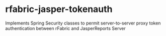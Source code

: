 rfabric-jasper-tokenauth
========================

Implements Spring Security classes to permit server-to-server proxy token authentication between rFabric and JasperReports Server